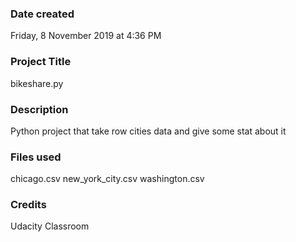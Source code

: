 ### Date created
Friday, 8 November 2019 at 4:36 PM

### Project Title
bikeshare.py

### Description
Python project that take row cities data and give some stat about it 

### Files used
chicago.csv
new_york_city.csv
washington.csv

### Credits
Udacity Classroom


